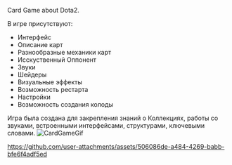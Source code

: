 Card Game about Dota2.

В игре присутствуют:
- Интерфейс
- Описание карт
- Разнообразные механики карт
- Исскуственный Оппонент
- Звуки
- Шейдеры
- Визуальные эффекты
- Возможность рестарта
- Настройки
- Возможность создания колоды

Игра была создана для закрепления знаний о Коллекциях, работы со звуками, встроенными интерфейсами, структурами, ключевыми словами.
![CardGameGif](https://github.com/KingLlch/CardGame/assets/76882612/7ab189ee-30b3-4f21-8844-c828f90d736f)

https://github.com/user-attachments/assets/506086de-a484-4269-babb-bfe6f4adf5ed




